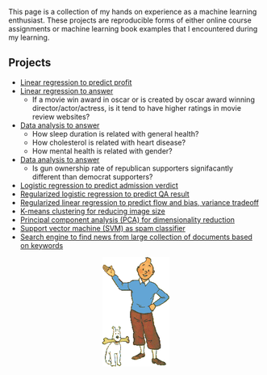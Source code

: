 This page is a collection of my hands on experience as a machine learning enthusiast. These projects are reproducible forms of either online course assignments or machine learning book examples that I encountered during my learning.
## Projects

* [Linear regression to predict profit](./LinearRegression/PredictProfit/predict_profit.html)
* [Linear regression to answer](./LinearRegression/PredictRating/predict_rating.html)
   * If a movie win award in oscar or is created by oscar award winning director/actor/actress, is it tend to have higher ratings     in movie review websites?
* [Data analysis to answer](./DataAnalysis/CorrelationAnalysis/health_data_analysis.html)
  * How sleep duration is related with general health?
  * How cholesterol is related with heart disease?
  * How mental health is related with gender?
* [Data analysis to answer](./DataAnalysis/StasticalInference/statistical_inference.html)
  * Is gun ownership rate of republican supporters signifacantly different than democrat supporters?
* [Logistic regression to predict admission verdict](./LogisticRegression/PredictAdmission/predict_admission.html)
* [Regularized logistic regression to predict QA result](./LogisticRegression/PredictQAResult/predict_QA_result.html)
* [Regularized linear regression to predict flow and bias, variance tradeoff](./LinearRegression/PredictFlow/predict_flow.html)
* [K-means clustering for reducing image size](./K-Means/reduce_image.html)
* [Principal component analysis (PCA) for dimensionality reduction](./PCA/reduce_dimension.html)
* [Support vector machine (SVM) as spam classifier](./SVM/classify_spam.html)
* [Search engine to find news from large collection of documents based on keywords](https://github.com/FarsanRashid/search-guardian-news)
 <p align="center">
  <img src="./tintin.gif" alt="Goodbye image"/>
</p>
